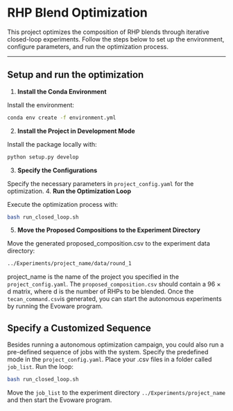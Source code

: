 # RHP Blend Optimization

This project optimizes the composition of RHP blends through iterative closed-loop experiments. Follow the steps below to set up the environment, configure parameters, and run the optimization process.

---

## Setup and run the optimization

1. **Install the Conda Environment**  

Install the environment:
```bash
conda env create -f environment.yml
```
2. **Install the Project in Development Mode**  

Install the package locally with:
```bash
python setup.py develop
```
3. **Specify the Configurations**  

Specify the necessary parameters in `project_config.yaml` for the optimization.
4. **Run the Optimization Loop**  

Execute the optimization process with:
```bash
bash run_closed_loop.sh
```
5. **Move the Proposed Compositions to the Experiment Directory**  

Move the generated proposed_composition.csv to the experiment data directory:
```bash
../Experiments/project_name/data/round_1
```
project_name is the name of the project you specified in the `project_config.yaml`.
The `proposed_composition.csv` should contain a 96 × d matrix, where d is the number of RHPs to be blended.
Once the `tecan_command.csv`is generated, you can start the autonomous experiments by running the Evoware program.

## Specify a Customized Sequence  

Besides running a autonomous optimization campaign, you could also run a pre-defined sequence of jobs with the system.
Specify the predefined mode in the `project_config.yaml`. Place your .csv files in a folder called `job_list`.
Run the loop:

```bash
bash run_closed_loop.sh  
```

Move the `job_list` to the experiment directory `../Experiments/project_name` and then start the Evoware program.
